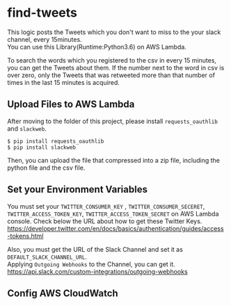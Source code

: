 # find-tweets
This logic posts the Tweets which you don't want to miss to the your slack channel, every 15minutes.  
You can use this Library(Runtime:Python3.6) on AWS Lambda.  

To search the words which you registered to the csv in every 15 minutes, you can get the Tweets about them.
If the number next to the word in csv is over zero, only the Tweets that was retweeted more than that number of times in the last 15 minutes is acquired.  

## Upload Files to AWS Lambda
After moving to the folder of this project, please install `requests_oauthlib` and `slackweb`.  
```
$ pip install requests_oauthlib
$ pip install slackweb
```

Then, you can upload the file that compressed into a zip file, including the python file and the csv file.  

## Set your Environment Variables
You must set your `TWITTER_CONSUMER_KEY` , `TWITTER_CONSUMER_SECERET`, `TWITTER_ACCESS_TOKEN_KEY`, `TWITTER_ACCESS_TOKEN_SECRET` on AWS Lambda console.
Check below the URL about how to get these Twitter Keys.  
https://developer.twitter.com/en/docs/basics/authentication/guides/access-tokens.html  

Also, you must get the URL of the Slack Channel and set it as `DEFAULT_SLACK_CHANNEL_URL`.  
Applying `Outgoing Webhooks` to the Channel, you can get it.  
https://api.slack.com/custom-integrations/outgoing-webhooks

## Config AWS CloudWatch
